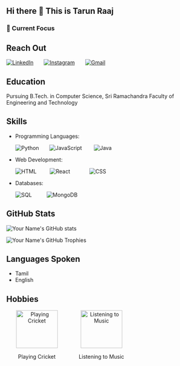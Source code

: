 ## Hi there 👋  This is Tarun Raaj

### 🔭 Current Focus

<!--
tarunraaj2003/tarunraaj2003 is a ✨ _special_ ✨ repository because its README.md (this file) appears on your GitHub profile.

Here are some ideas to get you started:

- 🔭 I’m currently working on ...
- 🌱 I’m currently learning ...
- 👯 I’m looking to collaborate on ...
- 🤔 I’m looking for help with ...
- 💬 Ask me about ...
- 📫 How to reach me: ...
- 😄 Pronouns: ...
- ⚡️ Fun fact: ...
-->

## Reach Out

[![LinkedIn](https://img.shields.io/badge/LinkedIn-Connect-blue?style=flat&logo=linkedin)](https://www.linkedin.com/in/tarun-raaj-r-045a73303/) &nbsp;&nbsp;&nbsp;&nbsp;&nbsp;
[![Instagram](https://img.shields.io/badge/Instagram-Follow-blue?style=flat&logo=instagram)](https://instagram.com/tarunraaj7) &nbsp;&nbsp;&nbsp;&nbsp;&nbsp;
[![Gmail](https://img.shields.io/badge/Email-Contact-blue?style=flat&logo=gmail)](mailto:tarunraaj2003@gmail.com)

## Education

Pursuing B.Tech. in Computer Science, Sri Ramachandra Faculty of Engineering and Technology 

## Skills

- Programming Languages: <br>

  ![Python](https://img.shields.io/badge/Python-Intermediate-orange?style=flat&logo=python) &nbsp;&nbsp;&nbsp;&nbsp;&nbsp;
  ![JavaScript](https://img.shields.io/badge/JavaScript-Intermediate-orange?style=flat&logo=javascript) &nbsp;&nbsp;&nbsp;&nbsp;&nbsp;&nbsp;
  ![Java](https://img.shields.io/badge/Java-Intermediate-orange?style=flat&logo=java)

  
- Web Development: <br>

  ![HTML](https://img.shields.io/badge/HTML-Intermediate-orange?style=flat&logo=html5) &nbsp;&nbsp;&nbsp;&nbsp;&nbsp;&nbsp;&nbsp;
  ![React](https://img.shields.io/badge/React-Intermediate-orange?style=flat&logo=react)&nbsp;&nbsp;&nbsp;&nbsp;&nbsp;&nbsp;&nbsp;&nbsp;&nbsp;&nbsp;&nbsp;&nbsp;
  ![CSS](https://img.shields.io/badge/CSS-Intermediate-orange?style=flat&logo=css3)&nbsp;&nbsp;&nbsp;&nbsp;&nbsp;

  
- Databases: <br>

  ![SQL](https://img.shields.io/badge/SQL-Intermediate-orange?style=flat&logo=postgresql) &nbsp;&nbsp;&nbsp;&nbsp;&nbsp;&nbsp;&nbsp;&nbsp;
  ![MongoDB](https://img.shields.io/badge/MongoDB-Intermediate-orange?style=flat&logo=mongodb)

## GitHub Stats
![Your Name's GitHub stats](https://github-readme-stats.vercel.app/api?username=tarunraaj2003&show_icons=true&bg_color=ffffff&text_color=000000)


![Your Name's GitHub Trophies](https://github-profile-trophy.vercel.app/?username=tarunraaj2003&bg_color=ffffff&color=708090&line=24292e&point=24292e&area=true)



## Languages Spoken

- Tamil
- English


## Hobbies

<div style="display: grid; grid-template-columns: repeat(3, 1fr); gap: 10px;">
  <div style="text-align: center;">
    <img src="https://media.istockphoto.com/id/177427917/photo/close-up-of-red-cricket-ball-and-bat-sitting-on-grass.webp?b=1&s=170667a&w=0&k=20&c=WGO8Ikx5NSa1W7KC922jlzgnSq46gnP6G14cGWsvVUw=" alt="Playing Cricket" style="width:110px;height:100px">
    <p>Playing Cricket</p>
  </div>
  <div style="text-align: center;">
    <img src="https://encrypted-tbn0.gstatic.com/images?q=tbn:ANd9GcSvo3JKVCrm1OYd-jKwrhyCNZRfOxg08LZsdw&s" alt="Listening to Music" style="width: 110px;height:100px">
    <p>Listening to Music</p>
  </div>
 
</div>
